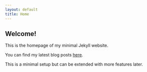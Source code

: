```yaml
---
layout: default
title: Home
---
```


## Welcome!

This is the homepage of my minimal Jekyll website.

You can find my latest blog posts [here](/blog/).

This is a minimal setup but can be extended with more features later.
